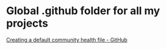 # Global .github folder for all my projects

[Creating a default community health file - GitHub](https://docs.github.com/en/communities/setting-up-your-project-for-healthy-contributions/creating-a-default-community-health-file)
